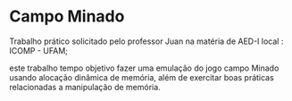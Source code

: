 # Campo Minado

Trabalho prático solicitado pelo professor Juan na matéria de AED-I
local : ICOMP - UFAM;

este trabalho tempo objetivo fazer uma emulação do jogo campo Minado usando alocação dinâmica de memória, além de exercitar boas práticas relacionadas a manipulação de memória.
